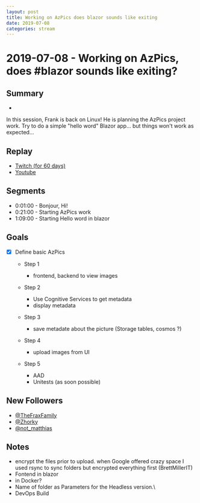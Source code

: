 ```yaml
---
layout: post
title: Working on AzPics does blazor sounds like exiting
date: 2019-07-08
categories: stream
---
```



# 2019-07-08 - Working on AzPics, does #blazor sounds like exiting?

## Summary
-

In this session, Frank is back on Linux! He is planning the AzPics project work. Try to do a simple "hello word" Blazor app... but things won't work as expected...

## Replay


- [Twitch (for 60 days)](https://www.twitch.tv/videos/449980677)
- [Youtube](https://youtu.be/usdhAybfmiM)


Segments
--------

- 0:01:00 - Bonjour, Hi!
- 0:21:00 - Starting AzPics work
- 1:09:00 - Starting Hello word in blazor


Goals
-----

- [X] Define basic AzPics
    - Step 1 
        - frontend, backend to view images

    - Step 2
        - Use Cognitive Services to get metadata
        - display metadata

    - Step 3 
        - save metadate about the picture (Storage tables, cosmos ?)
    
    - Step 4
        - upload images from UI
    
    - Step 5
        - AAD
        - Unitests (as soon possible)


New Followers
-------------

- [@TheFraxFamily](https://www.twitch.tv/TheFraxFamily)
- [@Zhorky](https://www.twitch.tv/Zhorky)
- [@not_matthias](https://www.twitch.tv/not_matthias)


Notes
------

- encrypt the files prior to upload. when Google offered crazy space I used rsync to sync folders but encrypted everything first (BrettMillerIT)
- Fontend in blazor
- in Docker?
- Name of folder as Parameters for the Headless version.\
- DevOps Build
